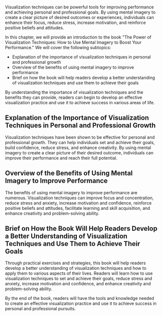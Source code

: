 
Visualization techniques can be powerful tools for improving performance and achieving personal and professional goals. By using mental imagery to create a clear picture of desired outcomes or experiences, individuals can enhance their focus, reduce stress, increase motivation, and reinforce positive beliefs and attitudes.

In this chapter, we will provide an introduction to the book "The Power of Visualization Techniques: How to Use Mental Imagery to Boost Your Performance." We will cover the following subtopics:

* Explanation of the importance of visualization techniques in personal and professional growth
* Overview of the benefits of using mental imagery to improve performance
* Brief on how the book will help readers develop a better understanding of visualization techniques and use them to achieve their goals

By understanding the importance of visualization techniques and the benefits they can provide, readers can begin to develop an effective visualization practice and use it to achieve success in various areas of life.

Explanation of the Importance of Visualization Techniques in Personal and Professional Growth
---------------------------------------------------------------------------------------------

Visualization techniques have been shown to be effective for personal and professional growth. They can help individuals set and achieve their goals, build confidence, reduce stress, and enhance creativity. By using mental imagery to create a clear picture of their desired outcome, individuals can improve their performance and reach their full potential.

Overview of the Benefits of Using Mental Imagery to Improve Performance
-----------------------------------------------------------------------

The benefits of using mental imagery to improve performance are numerous. Visualization techniques can improve focus and concentration, reduce stress and anxiety, increase motivation and confidence, reinforce positive beliefs and attitudes, facilitate learning and skill acquisition, and enhance creativity and problem-solving ability.

Brief on How the Book Will Help Readers Develop a Better Understanding of Visualization Techniques and Use Them to Achieve Their Goals
--------------------------------------------------------------------------------------------------------------------------------------

Through practical exercises and strategies, this book will help readers develop a better understanding of visualization techniques and how to apply them to various aspects of their lives. Readers will learn how to use visualization techniques to set and achieve their goals, reduce stress and anxiety, increase motivation and confidence, and enhance creativity and problem-solving ability.

By the end of the book, readers will have the tools and knowledge needed to create an effective visualization practice and use it to achieve success in personal and professional pursuits.
